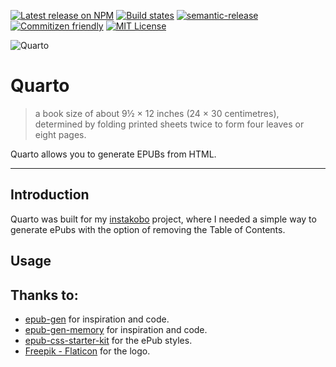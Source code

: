 [![Latest release on NPM](https://img.shields.io/npm/v/quarto.svg)](https://www.npmjs.com/package/imagecache-sharp)
[![Build states](https://github.com/voidberg/quarto/workflows/Node.js%20CI/badge.svg)](https://github.com/voidberg/imagecache-sharp/actions?query=workflow%3A%22Node.js+CI%22+branch%3Amaster++)
[![semantic-release](https://img.shields.io/badge/%20%20%F0%9F%93%A6%F0%9F%9A%80-semantic--release-e10079.svg)](https://github.com/semantic-release/semantic-release)
[![Commitizen friendly](https://img.shields.io/badge/commitizen-friendly-brightgreen.svg)](http://commitizen.github.io/cz-cli/)
[![MIT License](https://img.shields.io/npm/l/quarto.svg)](https://opensource.org/licenses/MIT)

![Quarto](https://www.dropbox.com/s/dg1r4fmfpkmwwc7/quarto-small.png?raw=1)

# Quarto

> a book size of about 9½ × 12 inches (24 × 30 centimetres), determined by folding printed sheets twice to form four leaves or eight pages.

Quarto allows you to generate EPUBs from HTML.

---

## Introduction

Quarto was built for my [instakobo](https://github.com/voidberg/instakobo) project, where I needed a simple way to generate ePubs with the option of removing the Table of Contents.

## Usage

## Thanks to:

- [epub-gen](https://github.com/cyrilis/epub-gen) for inspiration and code.
- [epub-gen-memory](https://github.com/cpiber/epub-gen-memory) for inspiration and code.
- [epub-css-starter-kit](https://github.com/mattharrison/epub-css-starter-kit) for the ePub styles.
- [Freepik - Flaticon](https://www.flaticon.com/free-icons/book) for the logo.
